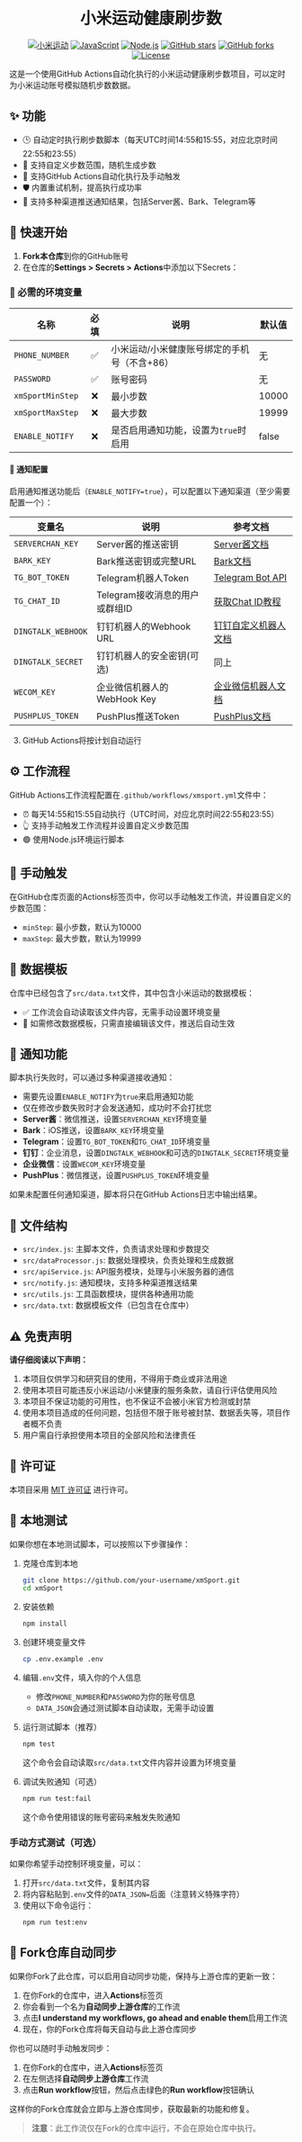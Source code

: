 <div align="center">

# 小米运动健康刷步数

[![小米运动](https://img.shields.io/badge/小米运动-passing-success.svg?style=flat-square&logo=xiaomi&logoWidth=20&logoColor=white)](https://github.com/chiupam/xmSport/actions)
[![JavaScript](https://img.shields.io/badge/JavaScript-ES6-yellow.svg?style=flat-square&logo=javascript)](https://www.javascript.com/)
[![Node.js](https://img.shields.io/badge/Node.js-16.x-green.svg?style=flat-square&logo=node.js)](https://nodejs.org/)
[![GitHub stars](https://img.shields.io/github/stars/chiupam/xmSport?style=flat-square&logo=github)](https://github.com/chiupam/xmSport/stargazers)
[![GitHub forks](https://img.shields.io/github/forks/chiupam/xmSport?style=flat-square&logo=github)](https://github.com/chiupam/xmSport/network/members)
[![License](https://img.shields.io/github/license/chiupam/xmSport?style=flat-square)](LICENSE)

</div>

这是一个使用GitHub Actions自动化执行的小米运动健康刷步数项目，可以定时为小米运动账号模拟随机步数数据。

## ✨ 功能

- 🕒 自动定时执行刷步数脚本（每天UTC时间14:55和15:55，对应北京时间22:55和23:55）
- 🎲 支持自定义步数范围，随机生成步数
- 🔄 支持GitHub Actions自动化执行及手动触发
- 🛡️ 内置重试机制，提高执行成功率
- 📱 支持多种渠道推送通知结果，包括Server酱、Bark、Telegram等

## 🚀 快速开始

1. **Fork本仓库**到你的GitHub账号
2. 在仓库的**Settings > Secrets > Actions**中添加以下Secrets：

### 🔑 必需的环境变量

| 名称 | 必填 | 说明 | 默认值 |
|------|:----:|------| ----- |
| `PHONE_NUMBER` | ✅ | 小米运动/小米健康账号绑定的手机号（不含+86） | 无 |
| `PASSWORD` | ✅ | 账号密码 | 无 |
| `xmSportMinStep` | ❌ | 最小步数 | 10000 |
| `xmSportMaxStep` | ❌ | 最大步数 | 19999 |
| `ENABLE_NOTIFY` | ❌ | 是否启用通知功能，设置为`true`时启用 | false |

#### 📲 通知配置

启用通知推送功能后（`ENABLE_NOTIFY=true`），可以配置以下通知渠道（至少需要配置一个）：

| 变量名 | 说明 | 参考文档 |
| ----- | ---- | ------- |
| `SERVERCHAN_KEY` | Server酱的推送密钥 | [Server酱文档](https://sct.ftqq.com/) |
| `BARK_KEY` | Bark推送密钥或完整URL | [Bark文档](https://github.com/Finb/Bark) |
| `TG_BOT_TOKEN` | Telegram机器人Token | [Telegram Bot API](https://core.telegram.org/bots/api) |
| `TG_CHAT_ID` | Telegram接收消息的用户或群组ID | [获取Chat ID教程](https://core.telegram.org/bots/features#chat-id) |
| `DINGTALK_WEBHOOK` | 钉钉机器人的Webhook URL | [钉钉自定义机器人文档](https://open.dingtalk.com/document/robots/custom-robot-access) |
| `DINGTALK_SECRET` | 钉钉机器人的安全密钥(可选) | 同上 |
| `WECOM_KEY` | 企业微信机器人的WebHook Key | [企业微信机器人文档](https://developer.work.weixin.qq.com/document/path/91770) |
| `PUSHPLUS_TOKEN` | PushPlus推送Token | [PushPlus文档](https://www.pushplus.plus/) |

3. GitHub Actions将按计划自动运行

## ⚙️ 工作流程

GitHub Actions工作流程配置在`.github/workflows/xmsport.yml`文件中：

- ⏰ 每天14:55和15:55自动执行（UTC时间，对应北京时间22:55和23:55）
- 👆 支持手动触发工作流程并设置自定义步数范围
- 🟢 使用Node.js环境运行脚本

## 🔧 手动触发

在GitHub仓库页面的Actions标签页中，你可以手动触发工作流，并设置自定义的步数范围：

- `minStep`: 最小步数，默认为10000
- `maxStep`: 最大步数，默认为19999

## 📝 数据模板

仓库中已经包含了`src/data.txt`文件，其中包含小米运动的数据模板：

- ✅ 工作流会自动读取该文件内容，无需手动设置环境变量
- 🔄 如需修改数据模板，只需直接编辑该文件，推送后自动生效

## 📲 通知功能

脚本执行失败时，可以通过多种渠道接收通知：

- 需要先设置`ENABLE_NOTIFY`为`true`来启用通知功能
- 仅在修改步数失败时才会发送通知，成功时不会打扰您
- **Server酱**：微信推送，设置`SERVERCHAN_KEY`环境变量
- **Bark**：iOS推送，设置`BARK_KEY`环境变量
- **Telegram**：设置`TG_BOT_TOKEN`和`TG_CHAT_ID`环境变量
- **钉钉**：企业消息，设置`DINGTALK_WEBHOOK`和可选的`DINGTALK_SECRET`环境变量
- **企业微信**：设置`WECOM_KEY`环境变量
- **PushPlus**：微信推送，设置`PUSHPLUS_TOKEN`环境变量

如果未配置任何通知渠道，脚本将只在GitHub Actions日志中输出结果。

## 📂 文件结构

- `src/index.js`: 主脚本文件，负责请求处理和步数提交
- `src/dataProcessor.js`: 数据处理模块，负责处理和生成数据
- `src/apiService.js`: API服务模块，处理与小米服务器的通信
- `src/notify.js`: 通知模块，支持多种渠道推送结果
- `src/utils.js`: 工具函数模块，提供各种通用功能
- `src/data.txt`: 数据模板文件（已包含在仓库中）

## ⚠️ 免责声明

**请仔细阅读以下声明：**

1. 本项目仅供学习和研究目的使用，不得用于商业或非法用途
2. 使用本项目可能违反小米运动/小米健康的服务条款，请自行评估使用风险
3. 本项目不保证功能的可用性，也不保证不会被小米官方检测或封禁
4. 使用本项目造成的任何问题，包括但不限于账号被封禁、数据丢失等，项目作者概不负责
5. 用户需自行承担使用本项目的全部风险和法律责任

## 📜 许可证

本项目采用 [MIT 许可证](LICENSE) 进行许可。

## 🧪 本地测试

如果你想在本地测试脚本，可以按照以下步骤操作：

1. 克隆仓库到本地
   ```bash
   git clone https://github.com/your-username/xmSport.git
   cd xmSport
   ```

2. 安装依赖
   ```bash
   npm install
   ```

3. 创建环境变量文件
   ```bash
   cp .env.example .env
   ```

4. 编辑`.env`文件，填入你的个人信息
   - 修改`PHONE_NUMBER`和`PASSWORD`为你的账号信息
   - `DATA_JSON`会通过测试脚本自动读取，无需手动设置

5. 运行测试脚本（推荐）
   ```bash
   npm test
   ```
   这个命令会自动读取`src/data.txt`文件内容并设置为环境变量

6. 调试失败通知（可选）
   ```bash
   npm run test:fail
   ```
   这个命令使用错误的账号密码来触发失败通知

### 手动方式测试（可选）

如果你希望手动控制环境变量，可以：

1. 打开`src/data.txt`文件，复制其内容
2. 将内容粘贴到`.env`文件的`DATA_JSON=`后面（注意转义特殊字符）
3. 使用以下命令运行：
   ```bash
   npm run test:env
   ``` 

## 🔄 Fork仓库自动同步

如果你Fork了此仓库，可以启用自动同步功能，保持与上游仓库的更新一致：

1. 在你Fork的仓库中，进入**Actions**标签页
2. 你会看到一个名为**自动同步上游仓库**的工作流
3. 点击**I understand my workflows, go ahead and enable them**启用工作流
4. 现在，你的Fork仓库将每天自动与此上游仓库同步

你也可以随时手动触发同步：
1. 在你Fork的仓库中，进入**Actions**标签页
2. 在左侧选择**自动同步上游仓库**工作流
3. 点击**Run workflow**按钮，然后点击绿色的**Run workflow**按钮确认

这样你的Fork仓库就会立即与上游仓库同步，获取最新的功能和修复。

> **注意**：此工作流仅在Fork的仓库中运行，不会在原始仓库中执行。 